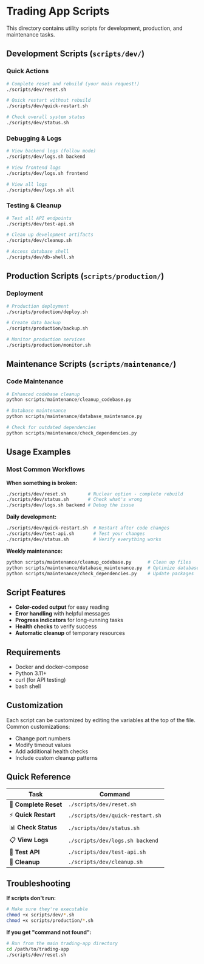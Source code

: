 # Trading App Scripts

This directory contains utility scripts for development, production, and maintenance tasks.

## Development Scripts (`scripts/dev/`)

### Quick Actions
```bash
# Complete reset and rebuild (your main request!)
./scripts/dev/reset.sh

# Quick restart without rebuild
./scripts/dev/quick-restart.sh

# Check overall system status
./scripts/dev/status.sh
```

### Debugging & Logs
```bash
# View backend logs (follow mode)
./scripts/dev/logs.sh backend

# View frontend logs
./scripts/dev/logs.sh frontend

# View all logs
./scripts/dev/logs.sh all
```

### Testing & Cleanup
```bash
# Test all API endpoints
./scripts/dev/test-api.sh

# Clean up development artifacts
./scripts/dev/cleanup.sh

# Access database shell
./scripts/dev/db-shell.sh
```

## Production Scripts (`scripts/production/`)

### Deployment
```bash
# Production deployment
./scripts/production/deploy.sh

# Create data backup
./scripts/production/backup.sh

# Monitor production services
./scripts/production/monitor.sh
```

## Maintenance Scripts (`scripts/maintenance/`)

### Code Maintenance
```python
# Enhanced codebase cleanup
python scripts/maintenance/cleanup_codebase.py

# Database maintenance
python scripts/maintenance/database_maintenance.py

# Check for outdated dependencies
python scripts/maintenance/check_dependencies.py
```

## Usage Examples

### Most Common Workflows

**When something is broken:**
```bash
./scripts/dev/reset.sh        # Nuclear option - complete rebuild
./scripts/dev/status.sh       # Check what's wrong
./scripts/dev/logs.sh backend # Debug the issue
```

**Daily development:**
```bash
./scripts/dev/quick-restart.sh  # Restart after code changes
./scripts/dev/test-api.sh       # Test your changes
./scripts/dev/status.sh         # Verify everything works
```

**Weekly maintenance:**
```bash
python scripts/maintenance/cleanup_codebase.py      # Clean up files
python scripts/maintenance/database_maintenance.py  # Optimize database
python scripts/maintenance/check_dependencies.py    # Update packages
```

## Script Features

- **Color-coded output** for easy reading
- **Error handling** with helpful messages
- **Progress indicators** for long-running tasks
- **Health checks** to verify success
- **Automatic cleanup** of temporary resources

## Requirements

- Docker and docker-compose
- Python 3.11+
- curl (for API testing)
- bash shell

## Customization

Each script can be customized by editing the variables at the top of the file. Common customizations:

- Change port numbers
- Modify timeout values
- Add additional health checks
- Include custom cleanup patterns

## Quick Reference

| Task | Command |
|------|---------|
| 🔄 **Complete Reset** | `./scripts/dev/reset.sh` |
| ⚡ **Quick Restart** | `./scripts/dev/quick-restart.sh` |
| 📊 **Check Status** | `./scripts/dev/status.sh` |
| 📋 **View Logs** | `./scripts/dev/logs.sh backend` |
| 🧪 **Test API** | `./scripts/dev/test-api.sh` |
| 🧹 **Cleanup** | `./scripts/dev/cleanup.sh` |

## Troubleshooting

**If scripts don't run:**
```bash
# Make sure they're executable
chmod +x scripts/dev/*.sh
chmod +x scripts/production/*.sh
```

**If you get "command not found":**
```bash
# Run from the main trading-app directory
cd /path/to/trading-app
./scripts/dev/reset.sh
```